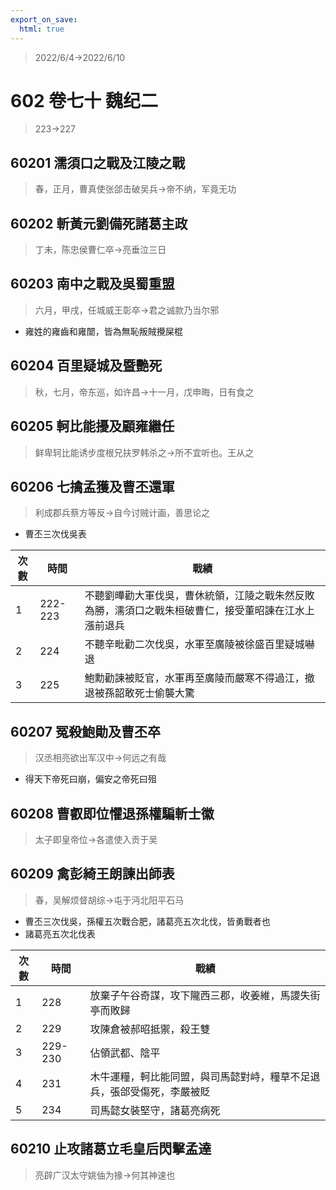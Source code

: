 ```yaml
---
export_on_save:
  html: true
---
```


> 2022/6/4->2022/6/10

# 602 卷七十 魏纪二

> 223->227

## 60201 濡須口之戰及江陵之戰
> 春，正月，曹真使张郃击破吴兵->帝不纳，军竟无功

## 60202 斬黃元劉備死諸葛主政
> 丁未，陈忠侯曹仁卒->亮垂泣三日

## 60203 南中之戰及吳蜀重盟
> 六月，甲戌，任城威王彰卒->君之诚款乃当尔邪
- 雍姓的雍齒和雍闓，皆為無恥叛賊攪屎棍

## 60204 百里疑城及暨艷死
> 秋，七月，帝东巡，如许昌->十一月，戊申晦，日有食之

## 60205 軻比能擾及顧雍繼任
> 鲜卑轲比能诱步度根兄扶罗韩杀之->所不宜听也。王从之

## 60206 七擒孟獲及曹丕還軍
> 利成郡兵蔡方等反->自今讨贼计画，善思论之
- 曹丕三次伐吳表

次數|時間|戰績
--|--|--
1|222-223|不聽劉曄勸大軍伐吳，曹休統領，江陵之戰朱然反敗為勝，濡須口之戰朱桓破曹仁，接受董昭諫在江水上漲前退兵
2|224|不聽辛毗勸二次伐吳，水軍至廣陵被徐盛百里疑城嚇退
3|225|鮑勳勸諫被貶官，水軍再至廣陵而嚴寒不得過江，撤退被孫韶敢死士偷襲大驚

## 60207 冤殺鮑勛及曹丕卒
> 汉丞相亮欲出军汉中->何远之有哉
- 得天下帝死曰崩，偏安之帝死曰殂

## 60208 曹叡即位懼退孫權騙斬士徽
> 太子即皇帝位->各遣使入贡于吴

## 60209 禽彭綺王朗諫出師表
> 春，吴解烦督胡综->屯于沔北阳平石马
- 曹丕三次伐吳，孫權五次戰合肥，諸葛亮五次北伐，皆勇戰者也
- 諸葛亮五次北伐表

次數|時間|戰績
--|--|--
1|228|放棄子午谷奇謀，攻下隴西三郡，收姜維，馬謖失街亭而敗歸
2|229|攻陳倉被郝昭抵禦，殺王雙
3|229-230|佔領武都、陰平
4|231|木牛運糧，軻比能同盟，與司馬懿對峙，糧草不足退兵，張郃受傷死，李嚴被貶
5|234|司馬懿女裝堅守，諸葛亮病死

## 60210 止攻諸葛立毛皇后閃擊孟達
> 亮辟广汉太守姚伷为掾->何其神速也

